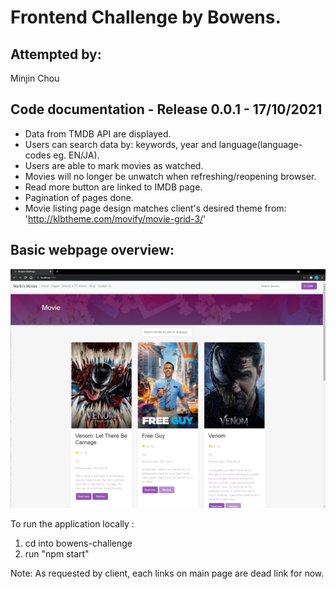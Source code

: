 # Frontend Challenge by Bowens.

## Attempted by:

Minjin Chou

## Code documentation - Release 0.0.1 - 17/10/2021

- Data from TMDB API are displayed.
- Users can search data by: keywords, year and language(language-codes eg. EN/JA).
- Users are able to mark movies as watched. 
- Movies will no longer be unwatch when refreshing/reopening browser.
- Read more button are linked to IMDB page.
- Pagination of pages done.
- Movie listing page design matches client's desired theme from:
  'http://klbtheme.com/movify/movie-grid-3/'

## Basic webpage overview:
<p align="center"> 
    <img src="bowens-challenge/img/preview.png" alt="preview">
 </p>

To run the application locally :

1. cd into bowens-challenge
2. run "npm start"

Note:
As requested by client, each links on main page are dead link for now.
